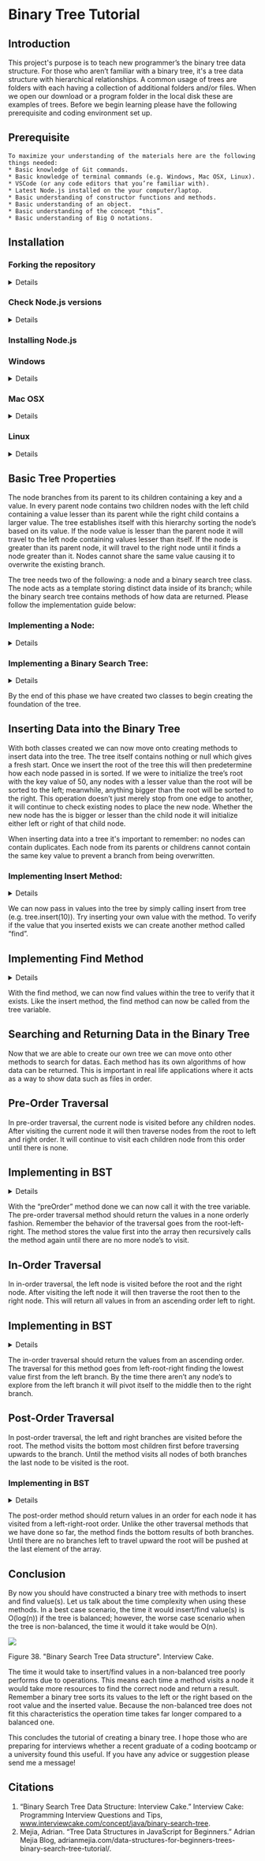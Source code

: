 # Binary Tree Tutorial

## Introduction
This project's purpose is to teach new programmer’s the binary tree data structure. For those who aren’t familiar with a binary tree, it's a tree data structure with hierarchical relationships. A common usage of trees are folders with each having a collection of additional folders and/or files. When we open our download or a program folder in the local disk these are examples of trees. Before we begin learning please have the following prerequisite and coding environment set up. 

## Prerequisite 
    To maximize your understanding of the materials here are the following things needed:
    * Basic knowledge of Git commands.
    * Basic knowledge of terminal commands (e.g. Windows, Mac OSX, Linux).
    * VSCode (or any code editors that you’re familiar with).
    * Latest Node.js installed on the your computer/laptop.
    * Basic understanding of constructor functions and methods.
    * Basic understanding of an object. 
    * Basic understanding of the concept “this”.
    * Basic understanding of Big O notations.
## Installation


### Forking the repository
<details close>

1. Open your terminal and type “git --version” without quotes:
    - If the terminal returns “git version 2.25.1.windows/mac/linux.1” or equivalent you can proceed with the installation process.
    - If the the terminal doesn’t return the proper result please install git before proceeding using the link provided (https://git-scm.com/book/en/v2/Getting-Started-Installing-Git).
    <p><img src="./media/image31.png" alt="snap-shot"><p>
    Figure 1. Tse, Vincent. "Checking git version". 30 June 2020. 

    *Caution*: If you would like to save your own work within your repository it's recommended to fork over git cloning. Under git clone by pushing changes from your folder this would alter the original repository. 

2. On the github repository “fork” the repository into your personal repo:
    <p><img src="./media/image32.png" alt="snap-shot"><p>
        Figure 2. Tse, Vincent. "Forking Binary Tree Tutorial". 30 June 2020. 

    - In the forked repo find the “Clone or Download” button.
        <p><img src="./media/image41.png" alt="snap-shot"><p>
        Figure 3. Tse, Vincent. "Find the Clone/Download button on repo". 30 June 2020. 
    - Once clicked the button will show a link; copy the link.
        <p><img src="./media/image42.png" alt="snap-shot"><p>
        Figure 4. Tse, Vincent. "Copy link from Clone/Download button". 30 June 2020. 
    - In the terminal enter the command “git clone” then paste the link.
        <p><img src="./media/image43.png" alt="snap-shot"><p>
        Figure 5. Tse, Vincent. "Clone the forked repo". 30 June 2020. 
    - After pressing enter, a folder of "BinaryTreeTutorial" should appear at your current directory. 
</details>

### Check Node.js versions 
<details close>

1. Open a new terminal on your computer.
    <p><img src="./media/image29.png" alt="snap-shot"><p>
    Figure 6. Tse, Vincent. "Open terminal application". 30 June 2020. 

2. In the terminal check if Node.js is installed by typing “node --version” and then “npm --version”.
    - If the terminal returns “v.12.16.1” and “6.13.4” or the latest version of node and/or NPM, proceed to the next step.
    - If the terminal does not return anything then node the version has not yet been installed.
        <p><img src="./media/image30.png" alt="snap-shot"><p>
         Figure 7. Tse, Vincent. "Checking Node and npm versions". 30 June 2020. 

3. Follow "Install Node.js" for instructions to set up your environment or move on to the "Basic Tree Properties" if already installed.
</details>

### Installing Node.js
 ### Windows
<details close>

1. To install Node on Windows please visit the link and download recommended users (https://nodejs.org/en/download/).
    <p><img src="./media/image25.png" alt="snap-shot" width="400px" height="250px"><p>
    Figure 8. Tse, Vincent. "Checking git version". 30 June 2020. 

2. Once the exe file has been downloaded go to the download folder.
    <p><img src="./media/image26.png" alt="snap-shot"><p>
    Figure 9. Tse, Vincent. "Opening .exe file". 30 June 2020.

3. Once the file is found click the file and press "OK" button to install the Node files. 
    <p><img src="./media/image27.png" alt="snap-shot"><p>
    Figure 10. Tse, Vincent. "Executing .exe file". 30 June 2020. 

4. Follow the instructions and press the button "next" to complete the installation.
    <p><img src="./media/image28.png" alt="snap-shot"><p>
    Figure 11. Tse, Vincent. "Setuping node environment on Windows OS". 30 June 2020. 

5. Revisit "Check Node.js versions" step 2 to check node and npm has been installed.
</details>

### Mac OSX
<details close>

1. To install Node on Mac OSX check to see if you have home brew by typing “which brew”
    - The terminal should return “/usr/local/bin/brew” confirming that brew is installed.If so proceed to the next step.
    - If not please install brew using this following guide (https://docs.brew.sh/Installation):
    <p><img src="./media/image33.png" alt="snap-shot"><p>
    Figure 12. Tse, Vincent. "Checking brew version on Mac OSX". 30 June 2020.

2. Revist step one of by confirming that brew has been installed.
    - If successful type in “brew install node” without quotes.
    - Revisit "Check Node.js versions" step 2 to check node and npm has been installed.
</details>

### Linux
<details close>

1. To install Node on Linux check to see if you have NVM (Node Version Manager) by typing “nvm --version”.
    - If the terminal returns “0.33.0” or the latest proceed to the next step. 
    - If not copy and paste the following code without quotes, "curl -o- https://raw.githubusercontent.com/nvm-sh/nvm/v0.35.3/install.sh | bash"
    <p><img src="./media/image34.png" alt="snap-shot"><p>
    Figure 13. Tse, Vincent. "Checking nvm's version on Linux Mint". 30 June 2020. 

2. Close then open the terminal:
        - In the terminal type "nvm --version" with quotes.
        - If successful, type in “nvm install node” without quotes.
        - Revisit step 2 of "Check Node.js Versions" to check node and npm has been installed.
</details>

## Basic Tree Properties

The node branches from its parent to its children containing a key and a value. In every parent node contains two children nodes with the left child containing a value lesser than its parent while the right child contains a larger value. The tree establishes itself with this hierarchy sorting the node’s based on its value. If the node value is lesser than the parent node it will travel to the left node containing values lesser than itself. If the node is greater than its parent node, it will travel to the right node until it finds a node greater than it. Nodes cannot share the same value causing it to overwrite the existing branch. 

The tree needs two of the following: a node and a binary search tree class. The node acts as a template storing distinct data inside of its branch; while the binary search tree contains methods of how data are returned.  Please follow the implementation guide below:

### Implementing a Node:
<details close>

1. Declare a class with the name “Node”.
    <p><img src="./media/image21.png" alt="snap-shot"><p>
    Figure 14. Tse, Vincent. "Creating constructor Node". 30 June 2020. 

2. Within the Node class create a constructor method:
    - The constructor will accept one argument naming it “val”.
    - Within the constructor’s scope declare and initialize three variables:
            - value (e.g. this.value = val)
            - left (e.g. this.left = null)
            - right (e.g. this.right = null)
    <p><img src="./media/image6.png"  alt="snap-shot"><p>
    Figure 15. Tse, Vincent. "Creating Node's value". 30 June 2020. 
</details>

### Implementing a Binary Search Tree:
<details close>

1. Declare a class with the name “BST”.
    <p><img src="./media/image17.png" alt="snap-shot"><p>
    Figure 16. Tse, Vincent. "Creating BST constructor ". 30 June 2020.  

2. Within the BST class create a constructor method:
    - The constructor will accept no arguments.
    - Within the constructor scope declare and initialize one variable:
        - root (e..g this.root = null)
    <p><img src="./media/image4.png" alt="snap-shot"><p>
    Figure 17. Tse, Vincent. "Creating BST value ". 30 June 2020.     

3. Declare a new variable called tree:
    - Once done, create a new BST instance (e.g. new BST() ).
    <p><img src="./media/image18.png" alt="snap-shot"><p>  
    Figure 18. Tse, Vincent. "Declaring and intializing BST instance". 30 June 2020.     
</details>

By the end of this phase we have created two classes to begin creating the foundation of the tree. 

## Inserting Data into the Binary Tree

With both classes created we can now move onto creating methods to insert data into the tree. The tree itself contains nothing or null which gives a fresh start. Once we insert the root of the tree this will then predetermine how each node passed in is sorted. If we were to initialize the tree’s root with the key value of 50, any nodes with a lesser value than the root will be sorted to the left; meanwhile, anything bigger than the root will be sorted to the right. This operation doesn’t just merely stop from one edge to another, it will continue to check existing nodes to place the new node. Whether the new node has the is bigger or lesser than the child node it will initialize either left or right of that child node. 

When inserting data into a tree it's important to remember: no nodes can contain duplicates. Each node from its parents or childrens cannot contain the same key value to prevent a branch from being overwritten. 

### Implementing Insert Method:
<details close>

1. In the BST class create a method called “insert”:
    - The insert method will accept one argument that is passed through it. 
    <p><img src="./media/image11.png" alt="snap-shot"><p>
    Figure 19. Tse, Vincent. "Creating insert method". 30 June 2020.    

2. Declare a variable called “newNode” and “currNode”:
    - Initialize the variable by creating a new “Node” instance and pass the argument into its parameter. 
    - Initialize the “currNode” variable with the current root’s value (e.g. this.root).
        <p><img src="./media/image8.png" alt="snap-shot"><p>
        Figure 20. Tse, Vincent. "Declaring newNode and currNode". 30 June 2020.    

3. Check to see if the binary tree has a root:
    - If the root’s value is null, initialize the root's value with the “newNode”:
        - Then return the object using "this".
            <p><img src="./media/image9.png" alt="snap-shot"><p>
            Figure 21. Tse, Vincent. "Checking to see if root is null". 30 June 2020.    
    
    - Create a while-loop:
        - Within the loops statement, pass in “currNode.value” to verify that the current node is not empty and/or null.
            <p><img src="./media/image1.png" alt="snap-shot"><p>
            Figure 22. Tse, Vincent. "Setting condition in while-loop". 30 June 2020.

        - Create an if-statement whether the argument value is similar to the current node return “It already exists” with quotes. 
            <p><img src="./media/image19.png" alt="snap-shot"><p>
            Figure 23. Tse, Vincent. "Setting condition if the current node matches newNode". 30 June 2020.   

        - Create an if-else statement to compare the argument and the current node:
            - If the argument’s value is less than the current node’s value:
                - Check if the left node is empty and if it is initialize the left node with the argument. Then end the method by returning “this”. 
            - Otherwise re-assign the current node with the left child node (e..g currNode.left) 
            - Else if the argument is bigger than the root:
                - Check to see if the right node is empty if it is initialize the right node with argument. Then end the method by returning “this”.
                - Otherwise re-assign the current node with the right child node (e.g. currNode.right).

</details>

We can now pass in values into the tree by simply calling insert from tree (e.g. tree.insert(10)). Try inserting your own value with the method. To verify if the value that you inserted exists we can create another method called “find”. 

## Implementing Find Method
<details close>

1. In the BST class create a method called “find”:
    - The find method will accept one argument that is passed through it.
    <p><img src="./media/image13.png" alt="snap-shot"><p>
    Figure 24. Tse, Vincent. "Creating a find method". 30 June 2020.   

2. In the find method, declare a variable called “currNode” and initialize it with the root; while the other variable called “found” and initialize it with the boolean value “false”. 
    <p><img src="./media/image14.png" alt="snap-shot"><p>
    Figure 25. Tse, Vincent. "Declaring and intializing currNode and found variable". 30 June 2020.   

3. Create a while-loop:
    -  Within the loop statement, pass in “currNode” and “!found” if the value has been found within the tree.
        <p><img src="./media/image24.png" alt="snap-shot"><p>
        Figure 26. Tse, Vincent. "Setting condition in the while-loop". 30 June 2020.

    - If the argument equals the current node’s value, re-assign the “found” variable to “true” to end the loop. 
    - If the argument is less than the current node’s value, re-assign “currNode” by traversing the left child node. 
    - If the argument is bigger than the current node’s value, re-assign “currNode” by traversing the right child node. 
        <p><img src="./media/image5.png" alt="snap-shot"> <p>
        Figure 27. Tse, Vincent. "Traversal algorithm to find matching value". 30 June 2020.   

3. Create a if-else statement:
    - If found is equal to true return “currNode”.
    - Otherwise return “Does not exist” with quotes. 
        <p><img src="./media/image16.png" alt="snap-shot"><p>
        Figure 28. Tse, Vincent. "Returning either the currNode or a not found message". 30 June 2020.   
</details>

With the find method, we can now find values within the tree to verify that it exists. Like the insert method, the find method can now be called from the tree variable. 

## Searching and Returning Data in the Binary Tree

Now that we are able to create our own tree we can move onto other methods to search for datas. Each method has its own algorithms of how data can be returned. This is important in real life applications where it acts as a way to show data such as files in order. 

## Pre-Order Traversal
In pre-order traversal, the current node is visited before any children nodes. After visiting the current node it will then traverse nodes from the root to left and right order. It will continue to visit each children node from this order until there is none. 

## Implementing in BST
<details close>

1. In BST class create a method called “preOrder”:
    - The “preOrder” method will accept two arguments:
        - One parameter should pass in the root value.
        - Second parameter should pass a default array (e.g. data = [])
        <p><img src="./media/image10.png" alt="snap-shot"><p>
        Figure 29. Tse, Vincent. "Creating a preOrder method". 30 June 2020.   

2. Create an if statement:
    - Within the statement, check to see if the node isn’t null:
        - Create two if statement:
            - Push the current node’s value into the default array. 
            - Check if the current node has a left property:
                - If it does call the “preOrder” method passing in the current node left property and the default array. 
            - Check if the current node has a right property:
                - If it does call the “preOrder” method passing in the current node right property and the default array. 
        <p><img src="./media/image39.png" alt="snap-shot"><p>
        Figure 30. Tse, Vincent. "Traversal algorithm for preOrder method". 30 June 2020.   

3. Once the loop is done return the default array containing all values. 
        <p><img src="./media/image40.png" alt="snap-shot"> <p>
        Figure 31. Tse, Vincent. "Returning an array with values in a non-sorted order". 30 June 2020.  
</details>

With the “preOrder” method done we can now call it with the tree variable. The pre-order traversal method should return the values in a none orderly fashion. Remember the behavior of the traversal goes from the root-left-right. The method stores the value first into the array then recursively calls the method again until there are no more node’s to visit. 

## In-Order Traversal
In in-order traversal, the left node is visited before the root and the right node. After visiting the left node it will then traverse the root then to the right node. This will return all values in from an ascending order left to right. 

## Implementing in BST
<details close>

1.  In BST class create a method called “inOrder”:
    - The “inOrder” method will accept two arguments:
        - One parameter should pass in the root value.
        - Second parameter should pass a default array (e.g. data = [])
        <p><img src="./media/image12.png" alt="snap-shot"><p>        
        Figure 32. Tse, Vincent. "Create a inOrder method". 30 June 2020.  

2.  Create an if statement:
    - Within the statement, check to see if the node isn’t null..
        - Create two if statement:
            - Check if the current node has a left property:
                - If it does call the “inOrder” method passing in the current node left property and the default array. 
                - Push the current node’s value into the default array. 
            - Check if the current node has a right property:
                - If it does call the “inOrder” method passing in the current node right property and the default array. 
        <p><img src="./media/image38.png"> alt="snap-shot"<p>
        Figure 33. Tse, Vincent. "Traversal algorithm for inOrder method". 30 June 2020.  

3. Once the loop is done return the default array containing all values. 
        <p><img src="./media/image37.png" alt="snap-shot"><p>
        Figure 34. Tse, Vincent. "Returning an array with values sorted accending order". 30 June 2020.  

</details>

The in-order traversal should return the values from an ascending order. The traversal for this method goes from left-root-right finding the lowest value first from the left branch. By the time there aren’t any node’s to explore from the left branch it will pivot itself to the middle then to the right branch. 

## Post-Order Traversal
In post-order traversal, the left and right branches are visited before the root. The method visits the bottom most children first before traversing upwards to the branch. Until the method visits all nodes of both branches the last node to be visited is the root. 

### Implementing in BST
<details close>

 1. In BST class create a method called “postOrder”:
    - The “preOrder” method will accept two arguments:
        - One parameter should pass in the root value.
        - Second parameter should pass a default array (e.g. data = [])
        <p><img src="./media/image7.png" alt="snap-shot"><p>
        Figure 35. Tse, Vincent. "Create a postOrder method". 30 June 2020.  

2. Create an if statement:
    - Within the statement, check to see if the node isn’t null..
    - Create two if statement:
        - Check if the current node has a left property:
            - If it does call the “postOrder” method passing in the current node left property and the default array. 
        - Check if the current node has a right property:
            - If it does call the “postOrder” method passing in the current node right property and the default array. 
        - Push the current node’s value into the default array. 
        <p><img src="./media/image36.png" alt="snap-shot"><p>
        Figure 36. Tse, Vincent. "Traversal method for postOrder method". 30 June 2020.
          
3. Once the loop is done return the default array containing all values. 
        <p><img src="./media/image35.png" alt="snap-shot"><p>
        Figure 37. Tse, Vincent. "Returning an array with values sorted from the left branch to the right branch". 30 June 2020.  
</details>

The post-order method should return values in an order for each node it has visited from a left-right-root order. Unlike the other traversal methods that we have done so far, the method finds the bottom results of both branches. Until there are no branches left to travel upward the root will be pushed at the last element of the array.  

## Conclusion 
By now you should have constructed a binary tree with methods to insert and find value(s). Let us talk about the time complexity when using these methods. In a best case scenario, the time it would insert/find value(s) is O(log(n)) if the tree is balanced; however, the worse case scenario when the tree is non-balanced, the time it would it take would be O(n). 

<p><img src="./media/image44.png"></p>
Figure 38. "Binary Search Tree Data structure". Interview Cake.  

The time it would take to insert/find values in a non-balanced tree poorly performs due to operations. This means each time a method visits a node it would take more resources to find the correct node and return a result. Remember a binary tree sorts its values to the left or the right based on the root value and the inserted value. Because the non-balanced tree does not fit this characteristics the operation time takes far longer compared to a balanced one. 

This concludes the tutorial of creating a binary tree. I hope those who are preparing for interviews whether a recent graduate of a coding bootcamp or a university found this useful. If you have any advice or suggestion please send me a message!  

## Citations
1. “Binary Search Tree Data Structure: Interview Cake.” Interview Cake: Programming Interview Questions and Tips, www.interviewcake.com/concept/java/binary-search-tree. 
2. Mejia, Adrian. “Tree Data Structures in JavaScript for Beginners.” Adrian Mejia Blog, adrianmejia.com/data-structures-for-beginners-trees-binary-search-tree-tutorial/.